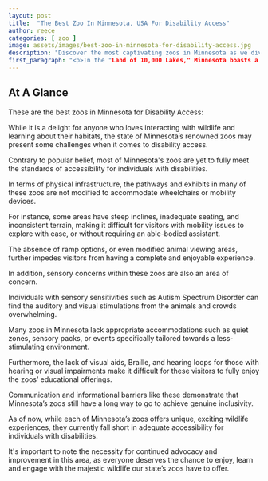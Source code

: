 ```yaml
---
layout: post
title:  "The Best Zoo In Minnesota, USA For Disability Access"
author: reece
categories: [ zoo ]
image: assets/images/best-zoo-in-minnesota-for-disability-access.jpg
description: "Discover the most captivating zoos in Minnesota as we dive into unique exhibits, exotic animals, and conservation efforts in this engaging guide. Perfect for all undefined, start planning your zoo adventure today!"
first_paragraph: "<p>In the "Land of 10,000 Lakes," Minnesota boasts a wide range of impressive, well-maintained zoos that equally inspire and enthrall visitors of all ages and abilities.</p><p>Amidst its pristine wilderness, its cities and forests host zoological wonders that strive to make their experiences accessible to all.</p><p>This focus on Disability Access has led to innovative and award-winning features - allowing everyone to enjoy these diverse animal sanctuaries, regardless of physical limits or impairments.</p><p>In this blog article, we'll explore the exceptional zoos in Minnesota where inclusivity is not an afterthought, but a well-implemented reality.</p><p>From wide, wheelchair-friendly paths to sensory-friendly exhibits, welcome to the zoos that bring the wonder of wildlife within everyone's reach.</p><p>Enjoy this accessible journey through the animal kingdom in Minnesota!</p>"
---
```


## At A Glance

These are the best zoos in Minnesota for Disability Access:

While it is a delight for anyone who loves interacting with wildlife and learning about their habitats, the state of Minnesota’s renowned zoos may present some challenges when it comes to disability access. 

Contrary to popular belief, most of Minnesota's zoos are yet to fully meet the standards of accessibility for individuals with disabilities.

In terms of physical infrastructure, the pathways and exhibits in many of these zoos are not modified to accommodate wheelchairs or mobility devices. 

For instance, some areas have steep inclines, inadequate seating, and inconsistent terrain, making it difficult for visitors with mobility issues to explore with ease, or without requiring an able-bodied assistant. 

The absence of ramp options, or even modified animal viewing areas, further impedes visitors from having a complete and enjoyable experience.

In addition, sensory concerns within these zoos are also an area of concern. 

Individuals with sensory sensitivities such as Autism Spectrum Disorder can find the auditory and visual stimulations from the animals and crowds overwhelming. 

Many zoos in Minnesota lack appropriate accommodations such as quiet zones, sensory packs, or events specifically tailored towards a less-stimulating environment.

Furthermore, the lack of visual aids, Braille, and hearing loops for those with hearing or visual impairments make it difficult for these visitors to fully enjoy the zoos’ educational offerings. 

Communication and informational barriers like these demonstrate that Minnesota’s zoos still have a long way to go to achieve genuine inclusivity.

As of now, while each of Minnesota’s zoos offers unique, exciting wildlife experiences, they currently fall short in adequate accessibility for individuals with disabilities. 

It's important to note the necessity for continued advocacy and improvement in this area, as everyone deserves the chance to enjoy, learn and engage with the majestic wildlife our state’s zoos have to offer.